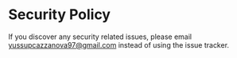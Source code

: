 # Security Policy

If you discover any security related issues, please email yussupcazzanova97@gmail.com instead of using the issue tracker.
